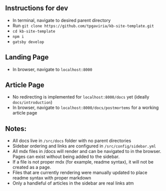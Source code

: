 ## Instructions for dev
- In terminal, navigate to desired parent directory
- Run `git clone https://github.com/tpgaviria/kb-site-template.git`
- `cd kb-site-template`
- `npm i`
- `gatsby develop`

## Landing Page
- In browser, navigate to `localhost:8000`

## Article Page
- No redirecting is implemented for `localhost:8000/docs` yet (ideally `docs/introduction`)
- In browser, navigate to `localhost:8000/docs/postmortems` for a working article page

## Notes:
- All docs live in `/src/docs` folder with no parent directories
- Sidebar ordering and links are configured in `/src/config/sidebar.yml`
- All mdx files in /docs will render and can be navigated to in the browser. Pages can exist without being added to the sidebar.
- If a file is not proper mdx (for example, readme syntax), it will not be created as a page.
- Files that are currently rendering were manually updated to place readme syntax with proper markdown
-  Only a handleful of articles in the sidebar are real links atm